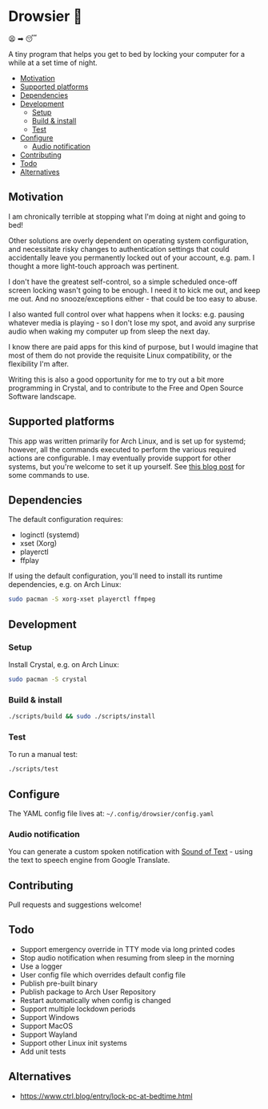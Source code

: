 # Drowsier 👻

😫 ➡ 😴

A tiny program that helps you get to bed by locking your computer for a while at a set time of night.

<!-- MarkdownTOC autolink=true -->

- [Motivation](#motivation)
- [Supported platforms](#supported-platforms)
- [Dependencies](#dependencies)
- [Development](#development)
  - [Setup](#setup)
  - [Build & install](#build--install)
  - [Test](#test)
- [Configure](#configure)
  - [Audio notification](#audio-notification)
- [Contributing](#contributing)
- [Todo](#todo)
- [Alternatives](#alternatives)

<!-- /MarkdownTOC -->

## Motivation

I am chronically terrible at stopping what I'm doing at night and going to bed!

Other solutions are overly dependent on operating system configuration, and necessitate risky changes to authentication settings that could accidentally leave you permanently locked out of your account, e.g. pam. I thought a more light-touch approach was pertinent.

I don't have the greatest self-control, so a simple scheduled once-off screen locking wasn't going to be enough. I need it to kick me out, and keep me out. And no snooze/exceptions either - that could be too easy to abuse.

I also wanted full control over what happens when it locks: e.g. pausing whatever media is playing - so I don't lose my spot, and avoid any surprise audio when waking my computer up from sleep the next day.

I know there are paid apps for this kind of purpose, but I would imagine that most of them do not provide the requisite Linux compatibility, or the flexibility I'm after.

Writing this is also a good opportunity for me to try out a bit more programming in Crystal, and to contribute to the Free and Open Source Software landscape.

## Supported platforms

This app was written primarily for Arch Linux, and is set up for systemd; however, all the commands executed to perform the various required actions are configurable. I may eventually provide support for other systems, but you're welcome to set it up yourself. See [this blog post](https://www.ctrl.blog/entry/lock-pc-at-bedtime.html) for some commands to use.

## Dependencies

The default configuration requires:

- loginctl (systemd)
- xset (Xorg)
- playerctl
- ffplay

If using the default configuration, you'll need to install its runtime dependencies, e.g. on Arch Linux:

```bash
sudo pacman -S xorg-xset playerctl ffmpeg
```

## Development

### Setup

Install Crystal, e.g. on Arch Linux:

```bash
sudo pacman -S crystal
```

### Build & install

```bash
./scripts/build && sudo ./scripts/install
```

### Test

To run a manual test:

```bash
./scripts/test
```

## Configure

The YAML config file lives at: `~/.config/drowsier/config.yaml`

### Audio notification

You can generate a custom spoken notification with [Sound of Text](https://soundoftext.com/) - using the text to speech engine from Google Translate.

## Contributing

Pull requests and suggestions welcome!

## Todo

- Support emergency override in TTY mode via long printed codes
- Stop audio notification when resuming from sleep in the morning
- Use a logger
- User config file which overrides default config file
- Publish pre-built binary
- Publish package to Arch User Repository
- Restart automatically when config is changed
- Support multiple lockdown periods
- Support Windows
- Support MacOS
- Support Wayland
- Support other Linux init systems
- Add unit tests

## Alternatives

- https://www.ctrl.blog/entry/lock-pc-at-bedtime.html
